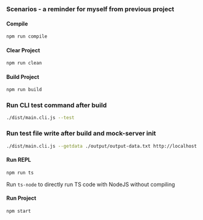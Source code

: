 ### Scenarios - a reminder for myself from previous project

#### Compile

```bash
npm run compile
```
#### Clear Project

```bash
npm run clean
```

#### Build Project

```bash
npm run build
```

### Run CLI test command after build
```bash
./dist/main.cli.js --test
```

### Run test file write after build and mock-server init
```bash
./dist/main.cli.js --getdata ./output/output-data.txt http://localhost:3123/api
```

#### Run REPL

```bash
npm run ts
```

Run `ts-node` to directly run TS code with NodeJS without compiling 

#### Run Project

```bash
npm start
```


